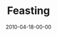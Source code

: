 ---
layout: message
category: message
series: "Force Feed"
title: "Feasting"
date: 2010-04-18-00-00
message_id: 615
audio-description: "Brian Tome talks about how we can become more aware of the effects of media on our life."
audio: "http://s3.amazonaws.com/crossroadsaudiomessages/ForceFeed2.mp3"
audio-title: "Feasting"
audio-duration: "32:08"
video-description: "Brian Tome discusses how we can become more aware of the effects of media on our life."
video-title: "Feasting"
video: "http://s3.amazonaws.com/crossroadsvideomessages/ForceFeed2.mp4"
video-poster: "https://www.crossroads.net/uploadedfiles/ForceFeed2-still.jpg"
program-description: ""
program: "http://www.crossroads.net/players/media/hq/04_17-18_10Program.pdf"
program-title: "Feasting (Program)"
---